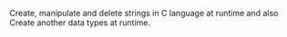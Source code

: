 Create, manipulate and delete strings in C language at runtime and also Create another data types at runtime.
